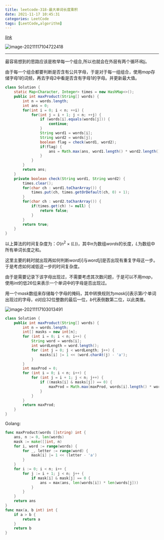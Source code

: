 ```yaml
---
title: leetcode-318-最大单词长度乘积
date: 2021-11-17 10:45:31
categories: LeetCode
tags: [LeetCode,algorithm]
---
```


[$link$](https://leetcode-cn.com/problems/maximum-product-of-word-lengths/)

![image-20211117104722418](https://gitee.com/cao_ziqiang/img/raw/master/20211117104722.png)

<hr/>

最容易想到的思路应该是枚举每一个组合,所以也就会在外层有两个循环$i$和$j$。

由于每一个组合都要判断是否含有公共字母，于是对于每一组组合，使用$map$存储字母1的词频，再去字母2中看是否含有字母1的字母。并更新最大值。

```java
class Solution {
    static Map<Character, Integer> times = new HashMap<>();
    public int maxProduct(String[] words) {
        int n = words.length;
        int ans = 0;
        for(int i = 0; i < n; ++i) {
            for(int j = i + 1; j < n; ++j) {
                if (words[i].equals(words[j])) {
                    continue;
                }
                String word1 = words[i];
                String word2 = words[j];
                boolean flag = check(word1, word2);
                if(flag) {
                    ans = Math.max(ans, word1.length() * word2.length());
                }
            }
        }
        return ans;
    }
    private boolean check(String word1, String word2) {
        times.clear();
        for(char ch : word1.toCharArray()) {
            times.put(ch, times.getOrDefault(ch, 0) + 1);
        }
        for(char ch : word2.toCharArray()) {
            if(times.get(ch) != null) {
                return false;
            }
        }
        return true;
    }
}
```

以上算法的时间复杂度为：$O(n^2 \times (L))$，其中$n$为数组$words$的长度，$L$为数组中所有单词长度之和。

这里主要的耗时就出现再如何判断$word[i]$与$word[j]$是否出现有重复字母这一步。于是考虑如何减低这一步的时间复杂度。

由于是需要记录下该字母出现过，不需要考虑其次数问题，于是可以不用$map$，使用$int$的低26位来表示一个单词中的字母是否出现过。

用一个$mask$数组来存储每个字母的掩码，其中转换规则为$mask[i]$表示第$i$个单词出现过的字母，$a$对应32位整数的最后一位，$b$代表倒数第二位，以此类推。

![image-20211117103013491](https://gitee.com/cao_ziqiang/img/raw/master/20211117201118.png)

```java
class Solution {
    public int maxProduct(String[] words) {
        int n = words.length;
        int[] masks = new int[n];
        for (int i = 0; i < n; i++) {
            String word = words[i];
            int wordLength = word.length();
            for (int j = 0; j < wordLength; j++) {
                masks[i] |= 1 << (word.charAt(j) - 'a');
            }         
        }
        int maxProd = 0;
        for (int i = 0; i < n; i++) {
            for (int j = i + 1; j < n; j++) {
                if ((masks[i] & masks[j]) == 0) {
                    maxProd = Math.max(maxProd, words[i].length() * words[j].length());
                }
            }
        }
        return maxProd;
    }
}
```

Golang:

```go
func maxProduct(words []string) int {
    ans, n := 0, len(words)
    mask := make([]int, n)
    for i, word := range(words) {
        for _, letter := range(word) {
            mask[i] |= 1 << (letter - 'a')
        }
    }
    for i := 0; i < n; i++ {
        for j := i + 1; j < n; j++ {
            if mask[i] & mask[j] == 0 {
                ans = max(ans, len(words[i]) * len(words[j]))
            }
        }
    }
    return ans
}
func max(a, b int) int {
    if a > b {
        return a
    }
    return b
}
```

